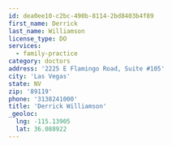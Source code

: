 ```yaml
---
id: dea0ee10-c2bc-490b-8114-2bd8403b4f89
first_name: Derrick
last_name: Williamson
license_type: DO
services:
  - family-practice
category: doctors
address: '2225 E Flamingo Road, Suite #105'
city: 'Las Vegas'
state: NV
zip: '89119'
phone: '3138241000'
title: 'Derrick Williamson'
_geoloc:
  lng: -115.13905
  lat: 36.088922
---
```

